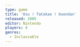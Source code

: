 ```yaml
---
type: game
title: 'Osu ! Tatakae ! Ouendan'
released: 2005
editor: Nintendo
players: 4
genres:
  - Inclassable
---
```

